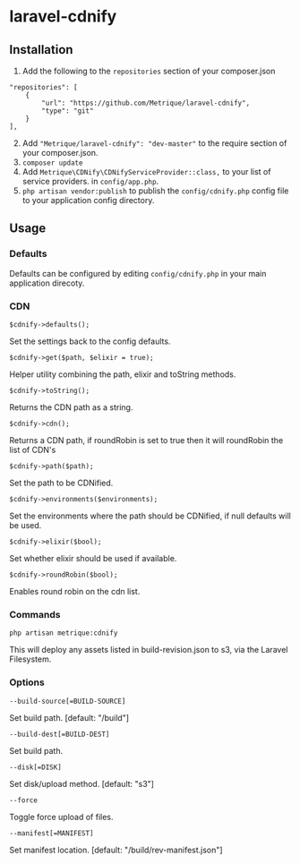 # laravel-cdnify

## Installation

1. Add the following to the `repositories` section of your composer.json

```
"repositories": [
    {
        "url": "https://github.com/Metrique/laravel-cdnify",
        "type": "git"
    }
],
```

2. Add `"Metrique/laravel-cdnify": "dev-master"` to the require section of your composer.json.
3. `composer update`
4. Add `Metrique\CDNify\CDNifyServiceProvider::class,` to your list of service providers. in `config/app.php`.
5. `php artisan vendor:publish` to publish the `config/cdnify.php` config file to your application config directory.

## Usage

### Defaults

Defaults can be configured by editing `config/cdnify.php` in your main application direcoty.

### CDN

`$cdnify->defaults();`

Set the settings back to the config defaults.

`$cdnify->get($path, $elixir = true);`

Helper utility combining the path, elixir and toString methods.

`$cdnify->toString();`

Returns the CDN path as a string.

`$cdnify->cdn();`

Returns a CDN path, if roundRobin is set to true then it will roundRobin the list of CDN's

`$cdnify->path($path);`

Set the path to be CDNified.

`$cdnify->environments($environments);`

Set the environments where the path should be CDNified, if null defaults will be used.

`$cdnify->elixir($bool);`

Set whether elixir should be used if available.

`$cdnify->roundRobin($bool);`

Enables round robin on the cdn list.


### Commands

`php artisan metrique:cdnify`

This will deploy any assets listed in build-revision.json to s3, via the Laravel Filesystem.

### Options
`--build-source[=BUILD-SOURCE]`

Set build path. [default: "/build"]

`--build-dest[=BUILD-DEST]`

Set build path.

`--disk[=DISK]`

Set disk/upload method. [default: "s3"]

`--force`

Toggle force upload of files.

`--manifest[=MANIFEST]`

Set manifest location. [default: "/build/rev-manifest.json"]
